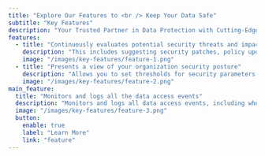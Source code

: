 ```yaml
---
title: "Explore Our Features to <br /> Keep Your Data Safe"
subtitle: "Key Features"
description: "Your Trusted Partner in Data Protection with Cutting-Edge Solutions for <br /> Comprehensive Data Security."
features:
  - title: "Continuously evaluates potential security threats and impact"
    description: "This includes suggesting security patches, policy updates, and other preventive measures to reduce the likelihood and impact of threats."
    image: "/images/key-features/feature-1.png"
  - title: "Presents a view of your organization security posture"
    description: "Allows you to set thresholds for security parameters and receive real-time alerts when these thresholds are breached ensuring you stay informed of critical events."
    image: "/images/key-features/feature-2.png"
main_feature:
  title: "Monitors and logs all the data access events"
  description: "Monitors and logs all data access events, including who accessed what data, when, and from where. This provides a clear audit trail for compliance and security investigations."
  image: "/images/key-features/feature-3.png"
  button:
    enable: true
    label: "Learn More"
    link: "feature"
---
```

